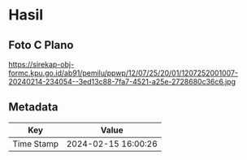 # Hasil

## Foto C Plano

https://sirekap-obj-formc.kpu.go.id/ab91/pemilu/ppwp/12/07/25/20/01/1207252001007-20240214-234054--3ed13c88-7fa7-4521-a25e-2728680c36c6.jpg


## Metadata

| Key        | Value               |
| ---------- | ------------------- |
| Time Stamp | 2024-02-15 16:00:26 |



